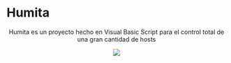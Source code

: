 <h1>Humita</h1>
<p align="center">Humita es un proyecto hecho en Visual Basic Script para el control total de una gran cantidad de hosts</p>
<p align="center">
<img src="https://lh3.googleusercontent.com/-L3yBIlcsysI/VXNz7IvSphI/AAAAAAAAANY/qgL69hZoKuA/w418-h418/Black-and-white-line-drawing-picture-of-Mao-Zedong-vector-material-61127.jpg">
</p>
